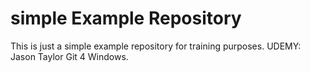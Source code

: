 # simple Example Repository

This is just a simple example repository for training purposes.
UDEMY: Jason Taylor Git 4 Windows.
